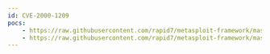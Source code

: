 ```yaml
---
id: CVE-2000-1209
pocs:
    - https://raw.githubusercontent.com/rapid7/metasploit-framework/master/modules/exploits/windows/mssql/mssql_payload.rb
    - https://raw.githubusercontent.com/rapid7/metasploit-framework/master/modules/exploits/windows/mssql/mssql_payload_sqli.rb
---
```

